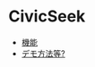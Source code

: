 # CivicSeek

- [機能](https://github.com/yoshiyuki-140/CivicSeek/discussions/18)
- [デモ方法等?](./README_dev.md)
